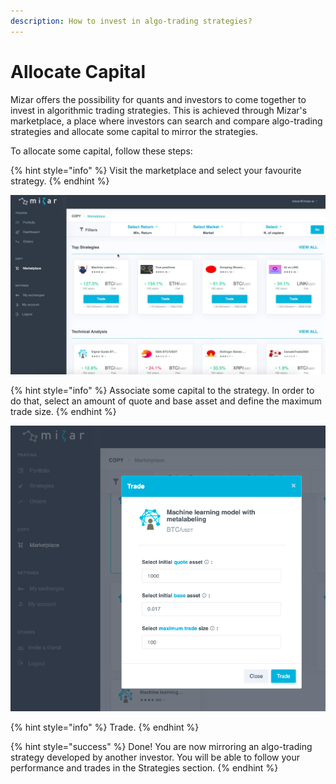```yaml
---
description: How to invest in algo-trading strategies?
---
```


# Allocate Capital

Mizar offers the possibility for quants and investors to come together to invest in algorithmic trading strategies. This is achieved through Mizar's marketplace, a place where investors can search and compare algo-trading strategies and allocate some capital to mirror the strategies.

To allocate some capital, follow these steps:

{% hint style="info" %}
Visit the marketplace and select your favourite strategy.
{% endhint %}

![NB: strategies/strategies performances might change within the time](../../.gitbook/assets/screenshot-2021-03-20-at-13.10.53.png)

{% hint style="info" %}
Associate some capital to the strategy. In order to do that, select an amount of quote and base asset and define the maximum trade size.
{% endhint %}

![](../../.gitbook/assets/screenshot-2021-03-20-at-13.20.53.png)

{% hint style="info" %}
Trade.
{% endhint %}

{% hint style="success" %}
Done! You are now mirroring an algo-trading strategy developed by another investor. You will be able to follow your performance and trades in the Strategies section.
{% endhint %}

